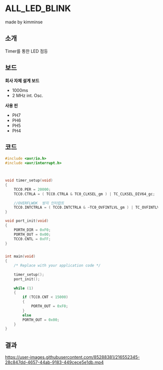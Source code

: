 # ALL_LED_BLINK

made by kimminse

## 소개

Timer를 통한 LED 점등

## 보드
**회사 자체 설계 보드**
- 1000ms
- 2 MHz int. Osc.

**사용 핀**
  - PH7
  - PH6
  - PH5
  - PH4

## 코드

```C
#include <avr/io.h>
#include <avr/interrupt.h>



void timer_setup(void)
{
	TCC0.PER = 20000;
	TCC0.CTRLA = ( TCC0.CTRLA & TC0_CLKSEL_gm ) | TC_CLKSEL_DIV64_gc;
	
	//OVERFLWOK  방지 인터럽트
	TCC0.INTCTRLA = ( TCC0.INTCTRLA & ~TC0_OVFINTLVL_gm ) | TC_OVFINTLVL_MED_gc;
}

void port_init(void)
{
	PORTH_DIR = 0xF0;
	PORTH_OUT = 0x00;
	TCC0.CNTL = 0xFF;
}


int main(void)
{
	/* Replace with your application code */
	
	timer_setup();
	port_init();
	
	while (1)
	{
		if (TCC0.CNT < 15000)
		{
			PORTH_OUT = 0xF0;
		}
		else
		PORTH_OUT = 0x00;
	}
}
```
## 결과
https://user-images.githubusercontent.com/85288381/216552345-28c847dd-4657-44ab-9183-449cece5e1db.mp4
